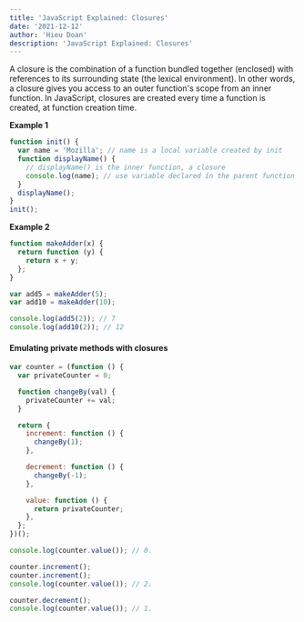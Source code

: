 ```yaml
---
title: 'JavaScript Explained: Closures'
date: '2021-12-12'
author: 'Hieu Doan'
description: 'JavaScript Explained: Closures'
---
```


A closure is the combination of a function bundled together (enclosed) with references to its surrounding state (the lexical environment). In other words, a closure gives you access to an outer function's scope from an inner function. In JavaScript, closures are created every time a function is created, at function creation time.

**Example 1**

```js
function init() {
  var name = 'Mozilla'; // name is a local variable created by init
  function displayName() {
    // displayName() is the inner function, a closure
    console.log(name); // use variable declared in the parent function
  }
  displayName();
}
init();
```

**Example 2**

```js
function makeAdder(x) {
  return function (y) {
    return x + y;
  };
}

var add5 = makeAdder(5);
var add10 = makeAdder(10);

console.log(add5(2)); // 7
console.log(add10(2)); // 12
```

#### Emulating private methods with closures

```js
var counter = (function () {
  var privateCounter = 0;

  function changeBy(val) {
    privateCounter += val;
  }

  return {
    increment: function () {
      changeBy(1);
    },

    decrement: function () {
      changeBy(-1);
    },

    value: function () {
      return privateCounter;
    },
  };
})();

console.log(counter.value()); // 0.

counter.increment();
counter.increment();
console.log(counter.value()); // 2.

counter.decrement();
console.log(counter.value()); // 1.
```
